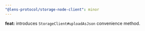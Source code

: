```yaml
---
"@lens-protocol/storage-node-client": minor
---
```


**feat:** introduces `StorageClient#uploadAsJson` convenience method.
